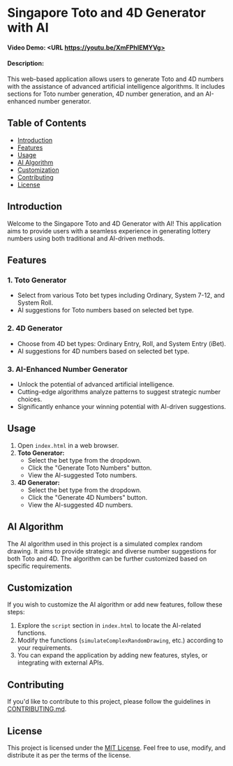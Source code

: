 # Singapore Toto and 4D Generator with AI

#### Video Demo:  <URL https://youtu.be/XmFPhIEMYVg>
#### Description:

This web-based application allows users to generate Toto and 4D numbers with the assistance of advanced artificial intelligence algorithms. It includes sections for Toto number generation, 4D number generation, and an AI-enhanced number generator.

## Table of Contents

- [Introduction](#introduction)
- [Features](#features)
- [Usage](#usage)
- [AI Algorithm](#ai-algorithm)
- [Customization](#customization)
- [Contributing](#contributing)
- [License](#license)

## Introduction

Welcome to the Singapore Toto and 4D Generator with AI! This application aims to provide users with a seamless experience in generating lottery numbers using both traditional and AI-driven methods.

## Features

### 1. Toto Generator
- Select from various Toto bet types including Ordinary, System 7-12, and System Roll.
- AI suggestions for Toto numbers based on selected bet type.

### 2. 4D Generator
- Choose from 4D bet types: Ordinary Entry, Roll, and System Entry (iBet).
- AI suggestions for 4D numbers based on selected bet type.

### 3. AI-Enhanced Number Generator
- Unlock the potential of advanced artificial intelligence.
- Cutting-edge algorithms analyze patterns to suggest strategic number choices.
- Significantly enhance your winning potential with AI-driven suggestions.

## Usage

1. Open `index.html` in a web browser.
2. **Toto Generator:**
   - Select the bet type from the dropdown.
   - Click the "Generate Toto Numbers" button.
   - View the AI-suggested Toto numbers.
3. **4D Generator:**
   - Select the bet type from the dropdown.
   - Click the "Generate 4D Numbers" button.
   - View the AI-suggested 4D numbers.

## AI Algorithm

The AI algorithm used in this project is a simulated complex random drawing. It aims to provide strategic and diverse number suggestions for both Toto and 4D. The algorithm can be further customized based on specific requirements.

## Customization

If you wish to customize the AI algorithm or add new features, follow these steps:

1. Explore the `script` section in `index.html` to locate the AI-related functions.
2. Modify the functions (`simulateComplexRandomDrawing`, etc.) according to your requirements.
3. You can expand the application by adding new features, styles, or integrating with external APIs.

## Contributing

If you'd like to contribute to this project, please follow the guidelines in [CONTRIBUTING.md](CONTRIBUTING.md).

## License

This project is licensed under the [MIT License](LICENSE). Feel free to use, modify, and distribute it as per the terms of the license.
